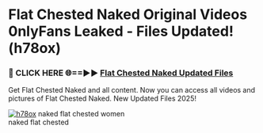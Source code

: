 # Flat Chested Naked Original Videos 0nlyFans Leaked - Files Updated! (h78ox)

<h3>🔴 CLICK HERE 🌐==►► <a href="https://tinyurl.com/up5wt9bj" rel="nofollow">Flat Chested Naked Updated Files</a></h3>

Get Flat Chested Naked and all content. Now you can access all videos and pictures of Flat Chested Naked. New Updated Files 2025!

[![h78ox](https://i.imgur.com/ABiUzMV.gif)](https://tinyurl.com/up5wt9bj)
naked flat chested women<br>
naked flat chested